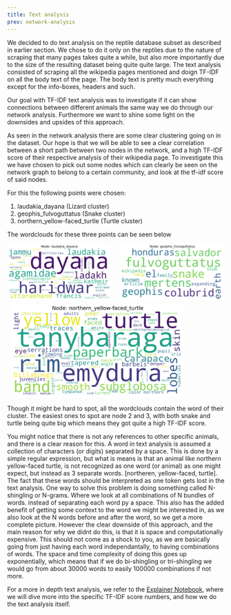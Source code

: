 ```yaml
---
title: Text analysis
prev: network-analysis
---
```


We decided to do text analysis on the reptile database subset as described in earlier section. We chose to do it only on the reptiles due to the nature of scraping that many pages takes quite a while, but also more importantly due to the size of the resulting dataset being quite quite large. The text analysis consisted of scraping all the wikipedia pages mentioned and doign TF-IDF on all the body text of the page. The body text is pretty much everything except for the info-boxes, headers and such.

Our goal with TF-IDF text analysis was to investigate if it can show connections between different animals the same way we do through our network analysis. Furthermore we want to shine some light on the downsides and upsides of this approach.


As seen in the network analysis there are some clear clustering going on in the dataset. Our hope is that we will be able to see a clear correlation between a short path between two nodes in the network, and a high TF-IDF score of their respective analysis of their wikipedia page. To investigate this we have chosen to pick out some nodes which can clearly be seen on the network graph to belong to a certain community, and look at the tf-idf score of said nodes.

For this the following points were chosen:
1. laudakia_dayana (Lizard cluster)
2. geophis_fulvoguttatus (Snake cluster)
3. northern_yellow-faced_turtle (Turtle cluster)

The wordclouds for these three points can be seen below

<div style="display:flex;margin-bottom:5px;">
     <div style="flex:1;padding-right:10px;">
          <img src="/images/laudakia_dayana_wordcloud.png" width="400"/>
     </div>
     <div style="flex:1;padding-left:10px;">
          <img src="/images/geophis_fulvoguttatus_wordcloud.png" width="400"/>
     </div>
</div>
<div style="display:flex">
     <div style="flex:1;padding-left:10px;">
          <img src="/images/northern_yellow-faced_turtle_wordcloud.png" width="400"/>
     </div>
     <!-- <div style="flex:1;padding-left:10px;">
          <img src="/images/geophis_fulvoguttatus_wordcloud.png" width="300"/>
     </div> -->
</div>

Though it might be hard to spot, all the wordclouds contain the word of their cluster. The easiest ones to spot are node 2 and 3, with both snake and turtle being quite big which means they got quite a high TF-IDF score.

You might notice that there is not any references to other specific animals, and there is a clear reason for this. A word in text analysis is assumed a collection of characters (or digits) separated by a space. This is done by a simple regular expression, but what is means is that an animal like northern yellow-faced turtle, is not recognized as one word (or animal) as one might expect, but instead as 3 separate words. [northeren, yellow-faced, turtle]. The fact that these words should be interpreted as one token gets lost in the text analysis. One way to solve this problem is doing something called N-shingling or N-grams. Where we look at all combinations of N bundles of words. instead of separating each word py a space. This also has the added benefit of getting some context to the word we might be interested in, as we also look at the N words before and after the word, so we get a more complete picture. However the clear downside of this approach, and the main reason for why we didnt do this, is that it is space and computationally expensive. This should not come as a shock to you, as we are basically going from just having each word independantally, to having combinations of words. The space and time complexity of doing this goes up exponentially, which means that if we do bi-shingling or tri-shingling we would go from about 30000 words to easily 100000 combinations if not more.


For a more in depth text analysis, we refer to the [Explainer Notebook](explainer-notebook.html), where we will dive more into the specific TF-IDF score numbers, and how we do the text analysis itself.


